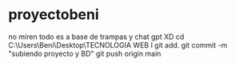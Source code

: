 # proyectobeni
no miren todo es a base de trampas y chat gpt XD
cd C:\Users\Beni\Desktop\TECNOLOGIA WEB I
git add.
git commit -m "subiendo proyecto y BD"
git push origin main
